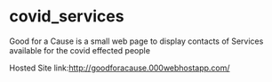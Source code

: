 # covid_services
Good for a Cause is a small web page to display contacts of Services available for the covid effected people

Hosted Site link:http://goodforacause.000webhostapp.com/
